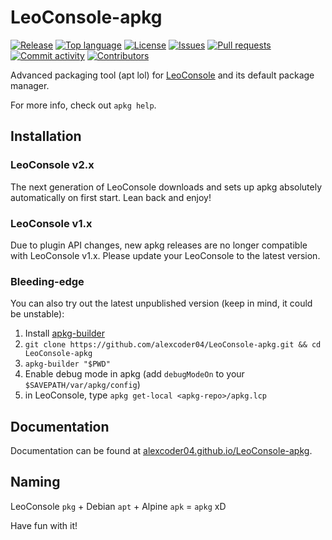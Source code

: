 
# LeoConsole-apkg

[![Release](https://img.shields.io/github/v/release/alexcoder04/LeoConsole-apkg)](https://github.com/alexcoder04/LeoConsole-apkg/releases/latest)
[![Top language](https://img.shields.io/github/languages/top/alexcoder04/LeoConsole-apkg)](https://github.com/alexcoder04/LeoConsole-apkg/search?l=C%23)
[![License](https://img.shields.io/github/license/alexcoder04/LeoConsole-apkg)](https://github.com/alexcoder04/LeoConsole-apkg/blob/main/LICENSE)
[![Issues](https://img.shields.io/github/issues/alexcoder04/LeoConsole-apkg)](https://github.com/alexcoder04/LeoConsole-apkg/issues)
[![Pull requests](https://img.shields.io/github/issues-pr/alexcoder04/LeoConsole-apkg)](https://github.com/alexcoder04/LeoConsole-apkg/pulls)
[![Commit activity](https://img.shields.io/github/commit-activity/m/alexcoder04/LeoConsole-apkg)](https://github.com/alexcoder04/LeoConsole-apkg/commits/main)
[![Contributors](https://img.shields.io/github/contributors-anon/alexcoder04/LeoConsole-apkg)](https://github.com/alexcoder04/LeoConsole-apkg/graphs/contributors)

Advanced packaging tool (apt lol) for [LeoConsole](https://github.com/BoettcherDasOriginal/LeoConsole)
and its default package manager.

For more info, check out `apkg help`.

## Installation

### LeoConsole v2.x

The next generation of LeoConsole downloads and sets up apkg absolutely
automatically on first start. Lean back and enjoy!

### LeoConsole v1.x

Due to plugin API changes, new apkg releases are no longer
compatible with LeoConsole v1.x. Please update your LeoConsole to the latest
version.

### Bleeding-edge

You can also try out the latest unpublished version (keep in mind, it could be
unstable):

1. Install [apkg-builder](https://github.com/alexcoder04/LeoConsole-apkg-builder)
2. `git clone https://github.com/alexcoder04/LeoConsole-apkg.git && cd LeoConsole-apkg`
3. `apkg-builder "$PWD"`
4. Enable debug mode in apkg (add `debugModeOn` to your `$SAVEPATH/var/apkg/config`)
4. in LeoConsole, type `apkg get-local <apkg-repo>/apkg.lcp`

## Documentation

Documentation can be found at
[alexcoder04.github.io/LeoConsole-apkg](https://alexcoder04.github.io/LeoConsole-apkg).

## Naming

LeoConsole `pkg` + Debian `apt` + Alpine `apk` = `apkg` xD

Have fun with it!

